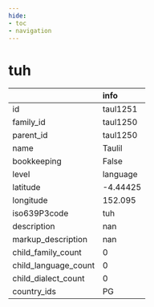 ```yaml
---
hide:
- toc
- navigation
---
```

# tuh
|                      | info     |
|:---------------------|:---------|
| id                   | taul1251 |
| family_id            | taul1250 |
| parent_id            | taul1250 |
| name                 | Taulil   |
| bookkeeping          | False    |
| level                | language |
| latitude             | -4.44425 |
| longitude            | 152.095  |
| iso639P3code         | tuh      |
| description          | nan      |
| markup_description   | nan      |
| child_family_count   | 0        |
| child_language_count | 0        |
| child_dialect_count  | 0        |
| country_ids          | PG       |